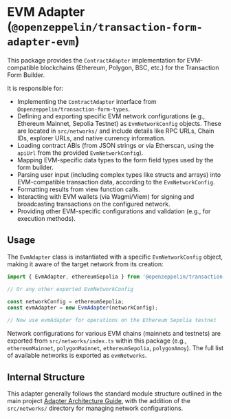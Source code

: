 # EVM Adapter (`@openzeppelin/transaction-form-adapter-evm`)

This package provides the `ContractAdapter` implementation for EVM-compatible blockchains (Ethereum, Polygon, BSC, etc.) for the Transaction Form Builder.

It is responsible for:

- Implementing the `ContractAdapter` interface from `@openzeppelin/transaction-form-types`.
- Defining and exporting specific EVM network configurations (e.g., Ethereum Mainnet, Sepolia Testnet) as `EvmNetworkConfig` objects. These are located in `src/networks/` and include details like RPC URLs, Chain IDs, explorer URLs, and native currency information.
- Loading contract ABIs (from JSON strings or via Etherscan, using the `apiUrl` from the provided `EvmNetworkConfig`).
- Mapping EVM-specific data types to the form field types used by the form builder.
- Parsing user input (including complex types like structs and arrays) into EVM-compatible transaction data, according to the `EvmNetworkConfig`.
- Formatting results from view function calls.
- Interacting with EVM wallets (via Wagmi/Viem) for signing and broadcasting transactions on the configured network.
- Providing other EVM-specific configurations and validation (e.g., for execution methods).

## Usage

The `EvmAdapter` class is instantiated with a specific `EvmNetworkConfig` object, making it aware of the target network from its creation:

```typescript
import { EvmAdapter, ethereumSepolia } from '@openzeppelin/transaction-form-adapter-evm';

// Or any other exported EvmNetworkConfig

const networkConfig = ethereumSepolia;
const evmAdapter = new EvmAdapter(networkConfig);

// Now use evmAdapter for operations on the Ethereum Sepolia testnet
```

Network configurations for various EVM chains (mainnets and testnets) are exported from `src/networks/index.ts` within this package (e.g., `ethereumMainnet`, `polygonMainnet`, `ethereumSepolia`, `polygonAmoy`). The full list of available networks is exported as `evmNetworks`.

## Internal Structure

This adapter generally follows the standard module structure outlined in the main project [Adapter Architecture Guide](../../docs/ADAPTER_ARCHITECTURE.md), with the addition of the `src/networks/` directory for managing network configurations.
